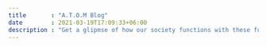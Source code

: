 ```yaml
---
title       : "A.T.O.M Blog"
date        : 2021-03-19T17:09:33+06:00
description : "Get a glipmse of how our society functions with these fun blogs where we cover our experiences in competions, project building, hackathons and tons of other events."
---
```

